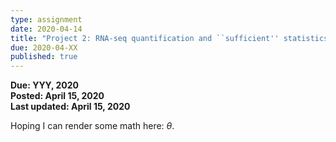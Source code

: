 ```yaml
---
type: assignment
date: 2020-04-14
title: "Project 2: RNA-seq quantification and ``sufficient'' statistics "
due: 2020-04-XX
published: true
---
```


**Due: YYY, 2020**  
**Posted: April 15, 2020**  
**Last updated: April 15, 2020**  

Hoping I can render some math here: $\theta$.



